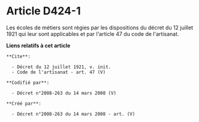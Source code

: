# Article D424-1

Les écoles de métiers sont régies par les dispositions du décret du 12 juillet 1921 qui leur sont applicables et par
l'article 47 du code de l'artisanat.

**Liens relatifs à cet article**

	**Cite**:

	  - Décret du 12 juillet 1921, v. init.
	  - Code de l'artisanat - art. 47 (V)

	**Codifié par**:

	  - Décret n°2008-263 du 14 mars 2008 (V)

	**Créé par**:

	  - Décret n°2008-263 du 14 mars 2008 - art. (V)
